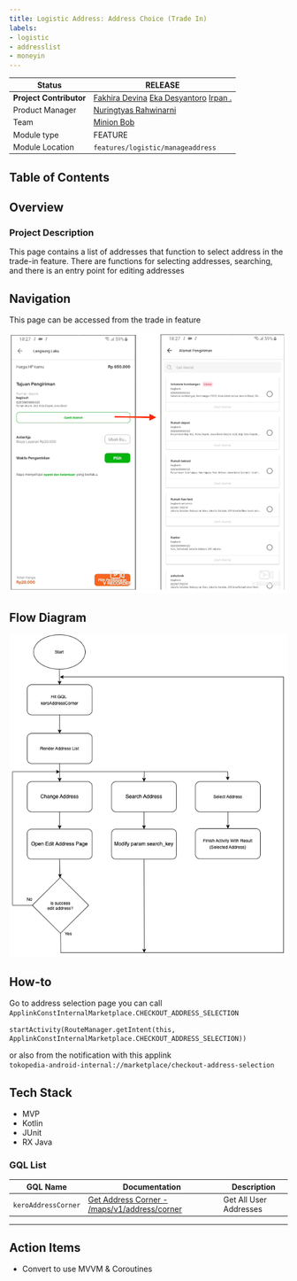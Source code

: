 ```yaml
---
title: Logistic Address: Address Choice (Trade In)
labels:
- logistic
- addresslist
- moneyin
---
```


<!--left header table-->
| **Status** |  <!--start status:GREEN-->RELEASE<!--end status-->  |
| --- | --- |
| **Project Contributor** | [Fakhira Devina](https://tokopedia.atlassian.net/wiki/people/61077e53b704b40068e80a8e?ref=confluence) [Eka Desyantoro](https://tokopedia.atlassian.net/wiki/people/6283196bd9ddcc006e9c7a85?ref=confluence) [Irpan .](https://tokopedia.atlassian.net/wiki/people/6253578a3bf0f0007015669c?ref=confluence)  |
| Product Manager | [Nuringtyas Rahwinarni](https://tokopedia.atlassian.net/wiki/people/5f58b98ed2c77e0075ac9865?ref=confluence)  |
| Team |  [Minion Bob](https://tokopedia.atlassian.net/people/team/2373d8a6-1afc-4f2a-aa7a-63855c273051)  |
| Module type | <!--start status:YELLOW-->FEATURE<!--end status--> |
| Module Location | `features/logistic/manageaddress` |

## Table of Contents

<!--toc-->

## Overview

### Project Description

This page contains a list of addresses that function to select address in the trade-in feature. There are functions for selecting addresses, searching, and there is an entry point for editing addresses

## Navigation

This page can be accessed from the trade in feature

![](../res/addresschoice/navigation.png)

## Flow Diagram

![](../res/addresschoice/flow_diagram.png)

## How-to

Go to address selection page you can call `ApplinkConstInternalMarketplace.CHECKOUT_ADDRESS_SELECTION` 



```
startActivity(RouteManager.getIntent(this, ApplinkConstInternalMarketplace.CHECKOUT_ADDRESS_SELECTION))
```

or also from the notification with this applink  
`tokopedia-android-internal://marketplace/checkout-address-selection`

## Tech Stack

- MVP
- Kotlin
- JUnit
- RX Java

### GQL List



| **GQL Name** | **Documentation** | **Description** |
| --- | --- | --- |
| `keroAddressCorner` | [Get Address Corner - /maps/v1/address/corner](https://tokopedia.atlassian.net/wiki/spaces/LG/pages/694794650) | Get All User Addresses |



---

## Action Items

- Convert to use MVVM & Coroutines